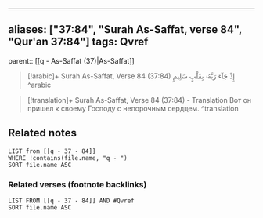 
---
aliases: ["37:84", "Surah As-Saffat, verse 84", "Qur'an 37:84"]
tags: Qvref
---

parent:: [[q - As-Saffat (37)|As-Saffat]]

> [!arabic]+ Surah As-Saffat, Verse 84 (37:84)
> <span class="quran-arabic">إِذْ جَآءَ رَبَّهُۥ بِقَلْبٍ سَلِيمٍ</span>
^arabic

> [!translation]+ Surah As-Saffat, Verse 84 (37:84) - Translation
> Вот он пришел к своему Господу с непорочным сердцем.
^translation



## Related notes
```dataview
LIST from [[q - 37 - 84]]
WHERE !contains(file.name, "q - ")
SORT file.name ASC
```

### Related verses (footnote backlinks)
```dataview
LIST FROM [[q - 37 - 84]] AND #Qvref
SORT file.name ASC
```

